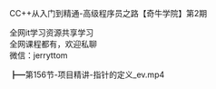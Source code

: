 CC++从入门到精通-高级程序员之路【奇牛学院】第2期

全网it学习资源共享学习<br>全网课程都有，欢迎私聊<br>微信：jerryttom<br>

┣━第156节-项目精讲-指针的定义_ev.mp4